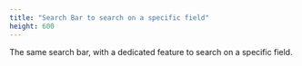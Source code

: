 ```yaml
---
title: "Search Bar to search on a specific field"
height: 600
---
```


The same search bar, with a dedicated feature to search on a specific field.